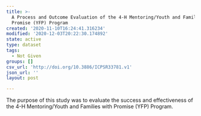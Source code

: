 ```yaml
---
title: >-
  A Process and Outcome Evaluation of the 4-H Mentoring/Youth and Families with
  Promise (YFP) Program
created: '2020-11-10T16:24:41.316234'
modified: '2020-12-03T20:22:30.174892'
state: active
type: dataset
tags:
  - Not Given
groups: []
csv_url: 'http://doi.org/10.3886/ICPSR33781.v1'
json_url: ''
layout: post

---
```

The purpose of this study was to evaluate the success and effectiveness of the 4-H Mentoring/Youth and Families with Promise (YFP) Program. 
